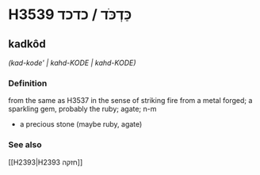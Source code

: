 # H3539 כַּדְכֹּד / כדכד

## kadkôd

_(kad-kode' | kahd-KODE | kahd-KODE)_

### Definition

from the same as H3537 in the sense of striking fire from a metal forged; a sparkling gem, probably the ruby; agate; n-m

- a precious stone (maybe ruby, agate)

### See also

[[H2393|H2393 חזקה]]
